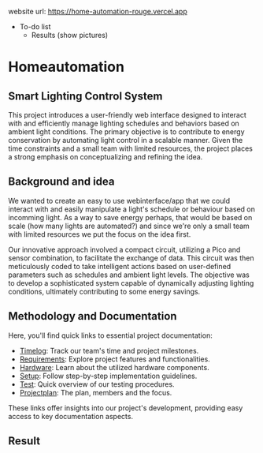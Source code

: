 website url: https://home-automation-rouge.vercel.app

- To-do list
    - Results (show pictures)

# Homeautomation


## Smart Lighting Control System

This project introduces a user-friendly web interface designed to interact with and efficiently manage lighting schedules and behaviors based on ambient light conditions. The primary objective is to contribute to energy conservation by automating light control in a scalable manner. Given the time constraints and a small team with limited resources, the project places a strong emphasis on conceptualizing and refining the idea.

## Background and idea

We wanted to create an easy to use webinterface/app that we could interact with and easily manipulate a light's schedule or behaviour based on incomming light. As a way to save energy perhaps, that would be based on scale (how many lights are automated?) and since we're only a small team with limited resources we put the focus on the idea first. 

Our innovative approach involved a compact circuit, utilizing a Pico and sensor combination, to facilitate the exchange of data. This circuit was then meticulously coded to take intelligent actions based on user-defined parameters such as schedules and ambient light levels. The  objective was to develop a sophisticated system capable of dynamically adjusting lighting conditions, ultimately contributing to some energy savings.   

## Methodology and Documentation

Here, you'll find quick links to essential project documentation:

- [Timelog](/doc/timelog.md): Track our team's time and project milestones.
- [Requirements](/doc/requirements.md): Explore project features and functionalities.
- [Hardware](/doc/hardware.md): Learn about the utilized hardware components.
- [Setup](/doc/setup.md): Follow step-by-step implementation guidelines.
- [Test](/doc/test.md): Quick overview of our testing procedures.
- [Projectplan](projectplan.md): The plan, members and the focus.

These links offer insights into our project's development, providing easy access to key documentation aspects.

## Result


